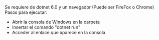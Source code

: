 Se requiere de dotnet 6.0 y un navegador (Puede ser FireFox o Chrome)
Pasos para ejecutar:
- Abrir la consola de Windows en la carpeta
- Insertar el comando "dotnet run"
- Acceder al enlace que aparece en la consola